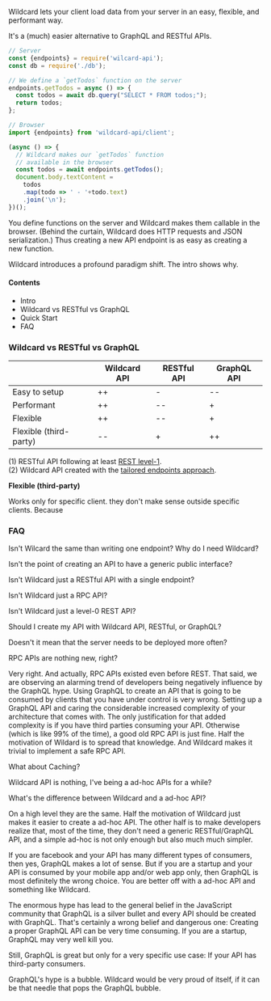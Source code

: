 Wildcard lets your client load data from your server in an easy, flexible, and performant way.

It's a (much) easier alternative to GraphQL and RESTful APIs.

~~~js
// Server
const {endpoints} = require('wilcard-api');
const db = require('./db');

// We define a `getTodos` function on the server
endpoints.getTodos = async () => {
  const todos = await db.query("SELECT * FROM todos;");
  return todos;
};

// Browser
import {endpoints} from 'wildcard-api/client';

(async () => {
  // Wildcard makes our `getTodos` function
  // available in the browser
  const todos = await endpoints.getTodos();
  document.body.textContent =
    todos
    .map(todo => ' - '+todo.text)
    .join('\n');
})();
~~~

You define functions on the server and Wildcard makes them callable in the browser.
(Behind the curtain, Wildcard does HTTP requests and JSON serialization.)
Thus creating a new API endpoint is as easy as creating a new function.

Wildcard introduces a profound paradigm shift.
The intro shows why.


#### Contents

 - Intro
 - Wildcard vs RESTful vs GraphQL
 - Quick Start
 - FAQ










### Wildcard vs RESTful vs GraphQL

|                        | Wildcard API  | RESTful API   | GraphQL API   |
| ---------------------- | ------------- | ------------- | ------------- |
| Easy to setup          | ++ | - | -- |
| Performant             | ++ | -- | + |
| Flexible               | ++ | -- | + |
| Flexible (third-party) | -- | + | ++ |

(1) RESTful API following at least [REST level-1](https://martinfowler.com/articles/richardsonMaturityModel.html#level1).
<br/>
(2) Wildcard API created with the [tailored endpoints approach](#tailored-endpoints).

**Flexible (third-party)**

Works only for specific client.
they don't make sense outside specific clients.
Because 


### FAQ

Isn't Wilcard the same than writing one endpoint? Why do I need Wildcard?

Isn't the point of creating an API to have a generic public interface?

Isn't Wildcard just a RESTful API with a single endpoint?

Isn't Wildcard just a RPC API?

Isn't Wildcard just a level-0 REST API?

Should I create my API with Wildcard API, RESTful, or GraphQL?

Doesn't it mean that the server needs to be deployed more often?

RPC APIs are nothing new, right?

Very right.
And actually, RPC APIs existed even before REST.
That said, we are observing an alarming trend of developers being negatively influence by the GraphQL hype.
Using GraphQL to create an API that is going to be consumed by clients that you have under control is very wrong.
Setting up a GraphQL API and caring the considerable increased complexity of your architecture that comes with.
The only justification for that added complexity is if you have third parties consuming your API.
Otherwise (which is like 99% of the time), a good old RPC API is just fine.
Half the motivation of Wildard is to spread that knowledge.
And Wildcard makes it trivial to implement a safe RPC API.


What about Caching?


Wildcard API is nothing, I've being a ad-hoc APIs for a while?

What's the difference between Wildcard and a ad-hoc API?

On a high level they are the same.
Half the motivation of Wildcard just makes it easier to create a ad-hoc API.
The other half is to make developers realize that,
most of the time,
they don't need a generic RESTful/GraphQL API,
and a simple ad-hoc is not only enough but also much much simpler.



If you are facebook and your API has many different types of consumers, then yes, GraphQL makes a lot of sense.
But if you are a startup and your API is consumed by
your mobile app and/or web app only,
then GraphQL is most definitely the wrong choice.
You are better off with a ad-hoc API and something like Wildcard.

The enormous hype has lead to the general belief in the JavaScript community that GraphQL is a silver bullet and every API should be created with GraphQL.
That's certainly a wrong belief and dangerous one:
Creating a proper GraphQL API can be very time consuming.
If you are a startup, GraphQL may very well kill you.

Still, GraphQL is great but only for a very specific use case: If your API has third-party consumers.

GraphQL's hype is a bubble.
Wildcard would be very proud of itself, if it can be that needle that pops the GraphQL bubble.

